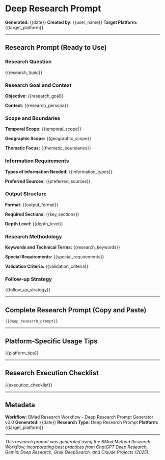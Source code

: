 # Deep Research Prompt

**Generated:** {{date}} **Created by:** {{user_name}} **Target Platform:**
{{target_platform}}

---

## Research Prompt (Ready to Use)

### Research Question

{{research_topic}}

### Research Goal and Context

**Objective:** {{research_goal}}

**Context:** {{research_persona}}

### Scope and Boundaries

**Temporal Scope:** {{temporal_scope}}

**Geographic Scope:** {{geographic_scope}}

**Thematic Focus:** {{thematic_boundaries}}

### Information Requirements

**Types of Information Needed:** {{information_types}}

**Preferred Sources:** {{preferred_sources}}

### Output Structure

**Format:** {{output_format}}

**Required Sections:** {{key_sections}}

**Depth Level:** {{depth_level}}

### Research Methodology

**Keywords and Technical Terms:** {{research_keywords}}

**Special Requirements:** {{special_requirements}}

**Validation Criteria:** {{validation_criteria}}

### Follow-up Strategy

{{follow_up_strategy}}

---

## Complete Research Prompt (Copy and Paste)

```
{{deep_research_prompt}}
```

---

## Platform-Specific Usage Tips

{{platform_tips}}

---

## Research Execution Checklist

{{execution_checklist}}

---

## Metadata

**Workflow:** BMad Research Workflow - Deep Research Prompt Generator v2.0
**Generated:** {{date}} **Research Type:** Deep Research Prompt **Platform:**
{{target_platform}}

---

_This research prompt was generated using the BMad Method Research Workflow,
incorporating best practices from ChatGPT Deep Research, Gemini Deep Research,
Grok DeepSearch, and Claude Projects (2025)._

